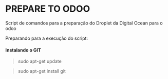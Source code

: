 # PREPARE TO ODOO

Script de comandos para a preparação do Droplet da Digital Ocean para o odoo

Preparando para a execução do script:

#### Instalando o GIT 

> sudo apt-get update

> sudo apt-get install git
